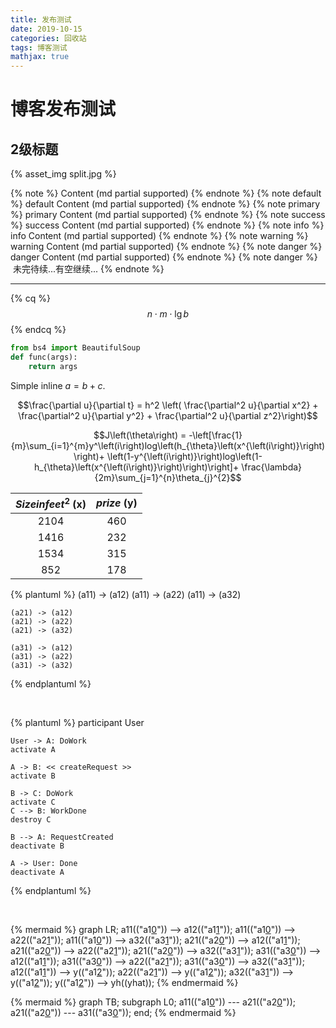```yaml
---
title: 发布测试
date: 2019-10-15
categories: 回收站 
tags: 博客测试
mathjax: true
---
```


# 博客发布测试
## 2级标题

{% asset_img split.jpg %}

{% note %} Content (md partial supported) {% endnote %}
{% note default %} default Content (md partial supported) {% endnote %}
{% note primary %} primary Content (md partial supported) {% endnote %}
{% note success %} success Content (md partial supported) {% endnote %}
{% note info %} info Content (md partial supported) {% endnote %}
{% note warning %} warning Content (md partial supported) {% endnote %}
{% note danger %} danger Content (md partial supported) {% endnote %}
{% note danger %}
<i class="fa fa-spinner fa-pulse fa-lg margin-bottom" aria-hidden="true"></i>&nbsp;未完待续...有空继续...
{% endnote %}

---

{% cq %} $$n\cdot m\cdot \lg  b$$ {% endcq %}

<!--more-->

```python
from bs4 import BeautifulSoup
def func(args):
    return args
```


Simple inline $a = b + c$.


$$\frac{\partial u}{\partial t}
= h^2 \left( \frac{\partial^2 u}{\partial x^2} +
\frac{\partial^2 u}{\partial y^2} +
\frac{\partial^2 u}{\partial z^2}\right)$$


$$J\left(\theta\right)
= -\left[\frac{1}{m}\sum_{i=1}^{m}y^\left(i\right)log\left(h_{\theta}\left(x^{\left(i\right)}\right)\right)+
\left(1-y^{\left(i\right)}\right)log\left(1-h_{\theta}\left(x^{\left(i\right)}\right)\right)\right]+
\frac{\lambda}{2m}\sum_{j=1}^{n}\theta_{j}^{2}$$


|$Size in feet^{2}$ (x)|$prize$ (y)|
|:---:|:---:|
|2104|460|
|1416|232|
|1534|315|
|852|178|


{% plantuml %}
    (a11) -> (a12)
    (a11) -> (a22)
    (a11) -> (a32)

    (a21) -> (a12)
    (a21) -> (a22)
    (a21) -> (a32)

    (a31) -> (a12)
    (a31) -> (a22)
    (a31) -> (a32)
{% endplantuml %}

<br>

{% plantuml %}
    participant User

    User -> A: DoWork
    activate A

    A -> B: << createRequest >>
    activate B

    B -> C: DoWork
    activate C
    C --> B: WorkDone
    destroy C

    B --> A: RequestCreated
    deactivate B

    A -> User: Done
    deactivate A
{% endplantuml %}

<br>

{% mermaid %}
graph LR;
    a11(("a1[0](i)")) --> a12(("a1[1](i)"));
    a11(("a1[0](i)")) --> a22(("a2[1](i)"));
    a11(("a1[0](i)")) --> a32(("a3[1](i)"));
    a21(("a2[0](i)")) --> a12(("a1[1](i)"));
    a21(("a2[0](i)")) --> a22(("a2[1](i)"));
    a21(("a2[0](i)")) --> a32(("a3[1](i)"));
    a31(("a3[0](i)")) --> a12(("a1[1](i)"));
    a31(("a3[0](i)")) --> a22(("a2[1](i)"));
    a31(("a3[0](i)")) --> a32(("a3[1](i)"));
    a12(("a1[1](i)")) --> y(("a1[2](i)"));
    a22(("a2[1](i)")) --> y(("a1[2](i)"));
    a32(("a3[1](i)")) --> y(("a1[2](i)"));
    y(("a1[2](i)")) --> yh((yhat));
{% endmermaid %}

{% mermaid %}
graph TB;
    subgraph L0;
    a11(("a1[0](i)")) --- a21(("a2[0](i)"));
    a21(("a2[0](i)")) --- a31(("a3[0](i)"));
    end;
{% endmermaid %}